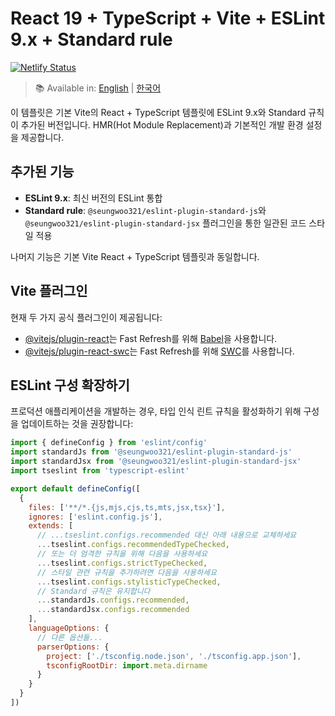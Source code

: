# React 19 + TypeScript + Vite + ESLint 9.x + Standard rule

[![Netlify Status](https://api.netlify.com/api/v1/badges/f4e57968-eb20-4de8-91c4-001474804566/deploy-status)](https://vite-react-ts-standard.netlify.app/)

> 📚 Available in: [English](./README.md) | [한국어](./README.ko.md)  

이 템플릿은 기본 Vite의 React + TypeScript 템플릿에 ESLint 9.x와 Standard 규칙이 추가된 버전입니다. HMR(Hot Module Replacement)과 기본적인 개발 환경 설정을 제공합니다.

## 추가된 기능

- **ESLint 9.x**: 최신 버전의 ESLint 통합
- **Standard rule**: `@seungwoo321/eslint-plugin-standard-js`와 `@seungwoo321/eslint-plugin-standard-jsx` 플러그인을 통한 일관된 코드 스타일 적용

나머지 기능은 기본 Vite React + TypeScript 템플릿과 동일합니다.

## Vite 플러그인

현재 두 가지 공식 플러그인이 제공됩니다:

- [@vitejs/plugin-react](https://github.com/vitejs/vite-plugin-react/blob/main/packages/plugin-react)는 Fast Refresh를 위해 [Babel](https://babeljs.io/)을 사용합니다.
- [@vitejs/plugin-react-swc](https://github.com/vitejs/vite-plugin-react/blob/main/packages/plugin-react-swc)는 Fast Refresh를 위해 [SWC](https://swc.rs/)를 사용합니다.

## ESLint 구성 확장하기

프로덕션 애플리케이션을 개발하는 경우, 타입 인식 린트 규칙을 활성화하기 위해 구성을 업데이트하는 것을 권장합니다:

```js
import { defineConfig } from 'eslint/config'
import standardJs from '@seungwoo321/eslint-plugin-standard-js'
import standardJsx from '@seungwoo321/eslint-plugin-standard-jsx'
import tseslint from 'typescript-eslint'

export default defineConfig([
  {
    files: ['**/*.{js,mjs,cjs,ts,mts,jsx,tsx}'],
    ignores: ['eslint.config.js'],
    extends: [
      // ...tseslint.configs.recommended 대신 아래 내용으로 교체하세요
      ...tseslint.configs.recommendedTypeChecked,
      // 또는 더 엄격한 규칙을 위해 다음을 사용하세요
      ...tseslint.configs.strictTypeChecked,
      // 스타일 관련 규칙을 추가하려면 다음을 사용하세요
      ...tseslint.configs.stylisticTypeChecked,
      // Standard 규칙은 유지합니다
      ...standardJs.configs.recommended,
      ...standardJsx.configs.recommended
    ],
    languageOptions: {
      // 다른 옵션들...
      parserOptions: {
        project: ['./tsconfig.node.json', './tsconfig.app.json'],
        tsconfigRootDir: import.meta.dirname
      }
    }
  }
])
```
